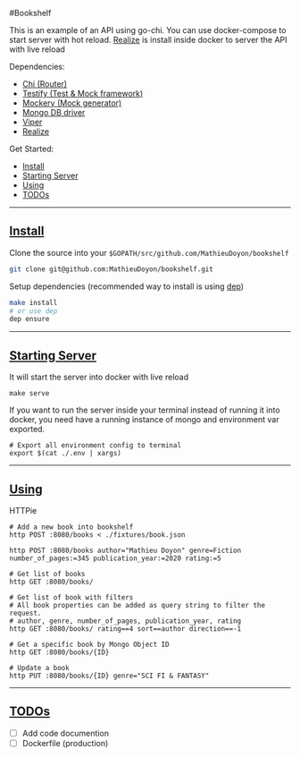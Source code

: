 #Bookshelf

This is an example of an API using go-chi. You can use docker-compose to start server with hot reload. [Realize](https://gorealize.io/) is install inside docker to server the API with live reload

Dependencies:
 - [Chi (Router)](https://github.com/go-chi/chi)
 - [Testify (Test & Mock framework)](https://github.com/stretchr/testify)
 - [Mockery (Mock generator)](https://github.com/vektra/mockery)
 - [Mongo DB driver](github.com/mongodb/mongo-go-driver)
 - [Viper](github.com/spf13/viper)
 - [Realize](https://gorealize.io/)

 Get Started:

 - [Install](#install)
 - [Starting Server](#start)
 - [Using](#Using)
 - [TODOs](#TODOs)

 ----------
[Install](#install)
-------

Clone the source into your `$GOPATH/src/github.com/MathieuDoyon/bookshelf`
```bash
git clone git@github.com:MathieuDoyon/bookshelf.git
```

Setup dependencies (recommended way to install is using [dep](https://github.com/golang/dep))
```bash
make install
# or use dep
dep ensure
```
 ----------
[Starting Server](#start)
-------
It will start the server into docker with live reload
```
make serve
```

If you want to run the server inside your terminal instead of running it into docker, you need have a running instance of mongo and environment var exported.
```
# Export all environment config to terminal
export $(cat ./.env | xargs)
```
 ----------
[Using](#Using)
-------

HTTPie
```
# Add a new book into bookshelf
http POST :8080/books < ./fixtures/book.json

http POST :8080/books author="Mathieu Doyon" genre=Fiction number_of_pages:=345 publication_year:=2020 rating:=5

# Get list of books
http GET :8080/books/ 

# Get list of book with filters
# All book properties can be added as query string to filter the request.
# author, genre, number_of_pages, publication_year, rating
http GET :8080/books/ rating==4 sort==author direction==-1

# Get a specific book by Mongo Object ID
http GET :8080/books/{ID}

# Update a book
http PUT :8080/books/{ID} genre="SCI FI & FANTASY"

```

 ----------
[TODOs](#TODOs)
-------
- [ ] Add code documention
- [ ] Dockerfile (production)
